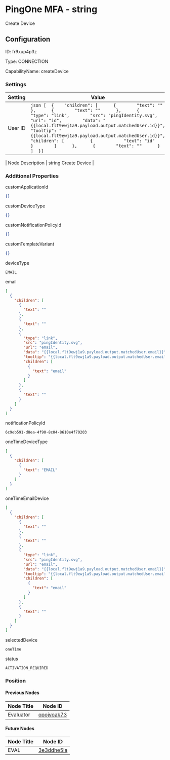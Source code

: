 # PingOne MFA - string 
Create Device
## Configuration
ID:  fr9xup4p3z

Type: CONNECTION 

CapabilityName: createDevice

### Settings
| Setting | Value  |
| :------------------------ | ---------------------------------------- |
| User ID |```json [  {    "children": [      {        "text": ""      },      {        "text": ""      },      {        "type": "link",        "src": "pingIdentity.svg",        "url": "id",        "data": "{{local.flt9ewj1a9.payload.output.matchedUser.id}}",        "tooltip": "{{local.flt9ewj1a9.payload.output.matchedUser.id}}",        "children": [          {            "text": "id"          }        ]      },      {        "text": ""      }    ]  }] ```| 

| Node Description | string 
Create Device | 





### Additional Properties
customApplicationId
```json 
{}
```


customDeviceType
```json 
{}
```


customNotificationPolicyId
```json 
{}
```


customTemplateVariant
```json 
{}
```


deviceType
```string 
EMAIL
```


email
```json 
[
  {
    "children": [
      {
        "text": ""
      },
      {
        "text": ""
      },
      {
        "type": "link",
        "src": "pingIdentity.svg",
        "url": "email",
        "data": "{{local.flt9ewj1a9.payload.output.matchedUser.email}}",
        "tooltip": "{{local.flt9ewj1a9.payload.output.matchedUser.email}}",
        "children": [
          {
            "text": "email"
          }
        ]
      },
      {
        "text": ""
      }
    ]
  }
]
```


notificationPolicyId
```string 
6c9eb591-d8ea-4f90-8c04-8610e4f70203
```


oneTimeDeviceType
```json 
[
  {
    "children": [
      {
        "text": "EMAIL"
      }
    ]
  }
]
```


oneTimeEmailDevice
```json 
[
  {
    "children": [
      {
        "text": ""
      },
      {
        "text": ""
      },
      {
        "type": "link",
        "src": "pingIdentity.svg",
        "url": "email",
        "data": "{{local.flt9ewj1a9.payload.output.matchedUser.email}}",
        "tooltip": "{{local.flt9ewj1a9.payload.output.matchedUser.email}}",
        "children": [
          {
            "text": "email"
          }
        ]
      },
      {
        "text": ""
      }
    ]
  }
]
```


selectedDevice
```string 
oneTime
```


status
```string 
ACTIVATION_REQUIRED
```





### Position

#### Previous Nodes
| Node Title | Node ID |
| :------------- | ------------ |
| Evaluator | [opojvoak73](./opojvoak73.md) | 
 
 #### Future Nodes
| Node Title | Node ID |
| :------------- | ------------ |
| EVAL |[3e3ddhe5la](./3e3ddhe5la.md) | 